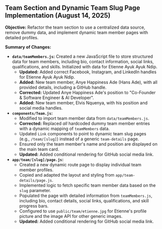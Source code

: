 ## Team Section and Dynamic Team Slug Page Implementation (August 14, 2025)

**Objective:** Refactor the team section to use a centralized data source, remove dummy data, and implement dynamic team member pages with detailed profiles.

**Summary of Changes:**

-   **`data/teamMembers.js`:** Created a new JavaScript file to store structured data for team members, including bio, contact information, social links, qualifications, and skills. Initialized with data for Etienne Ayuk Ayuk Ndip.
    -   **Updated:** Added correct Facebook, Instagram, and LinkedIn handles for Etienne Ayuk Ayuk Ndip.
    -   **Added:** New team member, Anye Happiness Ade (Hans Ade), with all provided details, including a GitHub handle.
    -   **Corrected:** Updated Anye Happiness Ade's position to "Co-Founder & Software Engineer & AI Developer".
    -   **Added:** New team member, Elvis Nquenya, with his position and social media handles.
-   **`components/Team.js`:**
    -   Modified to import team member data from `data/teamMembers.js`.
    -   **Corrected:** Replaced *all* hardcoded dummy team member entries with a dynamic mapping of `teamMembers` data.
    -   Updated `Link` components to point to dynamic team slug pages (e.g., `/team/[slug]`) instead of a generic `team-details` page.
    -   Ensured only the team member's name and position are displayed on the main team card.
    -   **Updated:** Added conditional rendering for GitHub social media link.
-   **`app/team/[slug]/page.js`:**
    -   Created a new dynamic route page to display individual team member profiles.
    -   Copied and adapted the layout and styling from `app/team-details/page.js`.
    -   Implemented logic to fetch specific team member data based on the `slug` parameter.
    -   Populated the page with detailed information from `teamMembers.js`, including bio, contact details, social links, qualifications, and skill progress bars.
    -   Configured to use `public/team/etienne.jpg` for Etienne's profile picture and the image API for other generic images.
    -   **Updated:** Added conditional rendering for GitHub social media link.